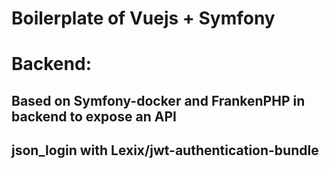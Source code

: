 # Boilerplate of Vuejs + Symfony


#  Backend:
## Based on Symfony-docker and FrankenPHP in backend to expose an API
## json_login with Lexix/jwt-authentication-bundle 